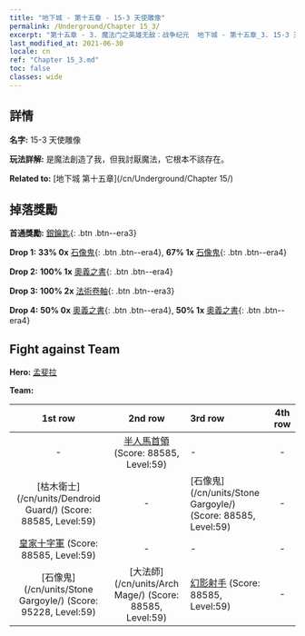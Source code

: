 ```yaml
---
title: "地下城 - 第十五章 - 15-3 天使雕像"
permalink: /Underground/Chapter 15_3/
excerpt: "第十五章 - 3. 魔法门之英雄无敌：战争纪元  地下城 - 第十五章_3. 15-3 天使雕像"
last_modified_at: 2021-06-30
locale: cn
ref: "Chapter 15_3.md"
toc: false
classes: wide
---
```


## 詳情

 **名字:** 15-3 天使雕像

 **玩法詳解:**       是魔法創造了我，但我討厭魔法，它根本不該存在。

 **Related to:** [地下城 第十五章](/cn/Underground/Chapter 15/)

## 掉落獎勵

 **首通獎勵:** [銀鑰匙](/cn/Items/con_693/){: .btn .btn--era3}

 **Drop 1:** **33% 0x** [石像鬼](/cn/Items/unt_236/){: .btn .btn--era4}, **67% 1x** [石像鬼](/cn/Items/unt_236/){: .btn .btn--era4}

 **Drop 2:** **100% 1x** [奧義之書](/cn/Items/mat_60/){: .btn .btn--era4}

 **Drop 3:** **100% 2x** [法術卷軸](/cn/Items/con_694/){: .btn .btn--era3}

 **Drop 4:** **50% 0x** [奧義之書](/cn/Items/mat_53/){: .btn .btn--era4}, **50% 1x** [奧義之書](/cn/Items/mat_53/){: .btn .btn--era4}


## Fight against Team
 **Hero:** [孟斐拉](/cn/heroes/Mephala/)

 **Team:**


  | 1st row | 2nd row | 3rd row | 4th row |
  |:----:|:----:|:----|:----:|
  | - | [半人馬首領](/cn/units/Centaur/) (Score: 88585, Level:59)  | - | - |
  | [枯木衛士](/cn/units/Dendroid Guard/) (Score: 88585, Level:59)  | - | [石像鬼](/cn/units/Stone Gargoyle/) (Score: 88585, Level:59)  | - |
  | [皇家十字軍](/cn/units/Swordsman/) (Score: 88585, Level:59)  | - | - | - |
  | [石像鬼](/cn/units/Stone Gargoyle/) (Score: 95228, Level:59)  | [大法師](/cn/units/Arch Mage/) (Score: 88585, Level:59)  | [幻影射手](/cn/units/Sharpshooter/) (Score: 88585, Level:59)  | - |


